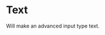 # Text

Will make an advanced input type text.

<!-- {"file": "00-default.html", "language": "twig", "render": true, "code": true} -->